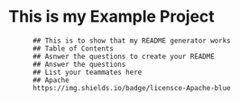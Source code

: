 #  This is my Example Project
          ## This is to show that my README generator works
          ## Table of Contents
          ## Asnwer the questions to create your README
          ## Answer the questions
          ## List your teammates here
          ## Apache
          https://img.shields.io/badge/licensce-Apache-blue
